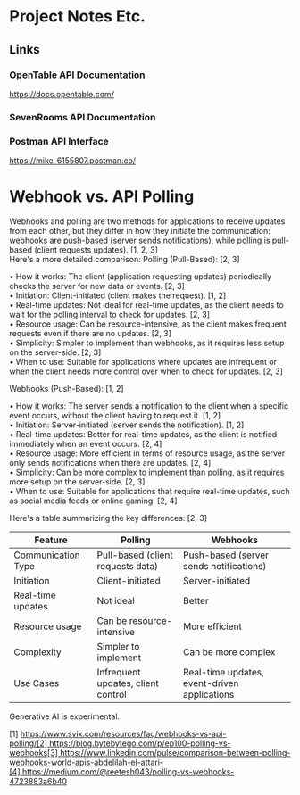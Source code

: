 # Project Notes Etc.


## Links
### OpenTable API Documentation
https://docs.opentable.com/

### SevenRooms API Documentation

### Postman API Interface
https://mike-6155807.postman.co/



# Webhook vs. API Polling
Webhooks and polling are two methods for applications to receive updates from each other, but they differ in how they initiate the communication: webhooks are push-based (server sends notifications), while polling is pull-based (client requests updates). [1, 2, 3]  
Here's a more detailed comparison: 
Polling (Pull-Based): [2, 3]  

• How it works: The client (application requesting updates) periodically checks the server for new data or events. [2, 3]  
• Initiation: Client-initiated (client makes the request). [1, 2]  
• Real-time updates: Not ideal for real-time updates, as the client needs to wait for the polling interval to check for updates. [2, 3]  
• Resource usage: Can be resource-intensive, as the client makes frequent requests even if there are no updates. [2, 3]  
• Simplicity: Simpler to implement than webhooks, as it requires less setup on the server-side. [2, 3]  
• When to use: Suitable for applications where updates are infrequent or when the client needs more control over when to check for updates. [2, 3]  

Webhooks (Push-Based): [1, 2]  

• How it works: The server sends a notification to the client when a specific event occurs, without the client having to request it. [1, 2]  
• Initiation: Server-initiated (server sends the notification). [1, 2]  
• Real-time updates: Better for real-time updates, as the client is notified immediately when an event occurs. [2, 4]  
• Resource usage: More efficient in terms of resource usage, as the server only sends notifications when there are updates. [2, 4]  
• Simplicity: Can be more complex to implement than polling, as it requires more setup on the server-side. [2, 3]  
• When to use: Suitable for applications that require real-time updates, such as social media feeds or online gaming. [2, 4]  

Here's a table summarizing the key differences: [2, 3]  

| Feature | Polling | Webhooks  |
| --- | --- | --- |
| Communication Type | Pull-based (client requests data) | Push-based (server sends notifications)  |
| Initiation | Client-initiated | Server-initiated  |
| Real-time updates | Not ideal | Better  |
| Resource usage | Can be resource-intensive | More efficient  |
| Complexity | Simpler to implement | Can be more complex  |
| Use Cases | Infrequent updates, client control | Real-time updates, event-driven applications  |

Generative AI is experimental.

[1] https://www.svix.com/resources/faq/webhooks-vs-api-polling/[2] https://blog.bytebytego.com/p/ep100-polling-vs-webhooks[3] https://www.linkedin.com/pulse/comparison-between-polling-webhooks-world-apis-abdelilah-el-attari-[4] https://medium.com/@reetesh043/polling-vs-webhooks-4723883a6b40


